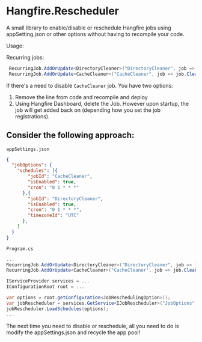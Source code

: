 # Hangfire.Rescheduler

A small library to enable/disable or reschedule Hangfire jobs using appSetting.json or other options without having to recompile your code.

Usage:

Recurring jobs:
```csharp
 RecurringJob.AddOrUpdate<DirectoryCleaner>("DirectoryCleaner", job => job.Cleanup(), Cron.Daily);
 RecurringJob.AddOrUpdate<CacheCleaner>("CacheCleaner", job => job.CleanCache(), Cron.Daily);
```

If there's a need to disable `CacheCleaner` job. You have two options:
1. Remove the line from code and recompile and deploy
2. Using Hangfire Dashboard, delete the Job.
   However upon startup, the job will get added back on (depending how you set the job registrations).

## Consider the following approach:

`appSettings.json`
```json
{
  "jobOptions": {
    "schedules": [{
        "jobId": "CacheCleaner",
        "isEnabled": true,
        "cron": "0 1 * * *"
      },{
        "jobId": "DirectoryCleaner",
        "isEnabled": true,
        "cron": "0 1 * * *",
        "timezoneId": "UTC"
      },
    ]
  }
}
```

`Program.cs`
```csharp
...
RecurringJob.AddOrUpdate<DirectoryCleaner>("DirectoryCleaner", job => job.Cleanup(), Cron.Daily);
RecurringJob.AddOrUpdate<CacheCleaner>("CacheCleaner", job => job.CleanCache(), Cron.Daily);

IServiceProvider services = ...
IConfigurationRoot root = ...

var options = root.getConfiguration<JobReschedulingOption>();
var jobRescheduler = services.GetService<IJobRescheduler>("JobOptions");
jobRescheduler.LoadSchedules(options);
...
```

The next time you need to disable or reschedule, all you need to do is modify the appSettings.json and recycle the app pool!
